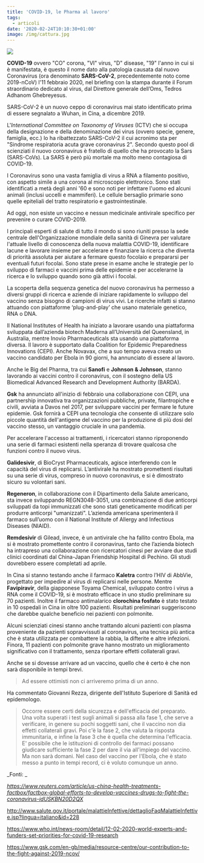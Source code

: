 ```yaml
---
title: 'COVID-19, le Pharma al lavoro'
tags:
  - articoli
date: '2020-02-24T10:10:30+01:00'
image: /img/cattura.jpg
---
```

![](/img/cattura.jpg)

**COVID-19** ovvero "CO" corona, "VI" virus, "D" disease, "19" l'anno in cui si è manifestata, è questo il nome dato alla patologia causata dal nuovo Coronavirus (ora denominato **SARS-CoV-2**, precedentemente noto come 2019-nCoV) l'11 febbraio 2020, nel briefing con la stampa durante il Forum straordinario dedicato al virus, dal Direttore generale dell’Oms, Tedros Adhanom Ghebreyesus.

SARS-CoV-2 è un nuovo ceppo di coronavirus mai stato identificato prima di essere segnalato a Wuhan, in Cina, a dicembre 2019.

L'_International Committee on Taxonomy of Viruses_ (ICTV) che si occupa della designazione e della denominazione dei virus (ovvero specie, genere, famiglia, ecc.) lo ha ribattezzato SARS-CoV-2 il cui acronimo sta per "Sindrome respiratoria acuta grave coronavirus 2". Secondo questo pool di scienziati il nuovo coronavirus è fratello di quello che ha provocato la Sars (SARS-CoVs). La SARS è però più mortale ma molto meno contagiosa di COVID-19. 

I Coronavirus sono una vasta famiglia di virus a RNA a filamento positivo, con aspetto simile a una corona al microscopio elettronico. Sono stati identificati a metà degli anni '60 e sono noti per infettare l'uomo ed alcuni animali (inclusi uccelli e mammiferi). Le cellule bersaglio primarie sono quelle epiteliali del tratto respiratorio e gastrointestinale.

Ad oggi, non esiste un vaccino e nessun medicinale antivirale specifico per prevenire o curare COVID-2019.

I principali esperti di salute di tutto il mondo si sono riuniti presso la sede centrale dell'Organizzazione mondiale della sanità di Ginevra per valutare l'attuale livello di conoscenza della nuova malattia COVID-19, identificare lacune e lavorare insieme per accelerare e finanziare la ricerca che diventa di priorità assoluta per aiutare a fermare questo focolaio e prepararsi per eventuali futuri focolai. Sono state prese in esame anche le strategie per lo sviluppo di farmaci e vaccini prima delle epidemie e per accelerarne la ricerca e lo sviluppo quando sono già attivi i focolai.

La scoperta della sequenza genetica del nuovo coronavirus ha permesso a diversi gruppi di ricerca e aziende di iniziare rapidamente lo sviluppo del vaccino senza bisogno di campioni di virus vivi. Le ricerche infatti si stanno attuando con piattaforme ‘plug-and-play’ che usano materiale genetico, RNA o DNA.

Il National Institutes of Health ha iniziato a lavorare usando una piattaforma sviluppata dall’azienda biotech Maderna all’Università del Queensland, in Australia, mentre Inovio Pharmaceuticals sta usando una piattaforma diversa. Il lavoro è supportato dalla Coalition for Epidemic Preparedness Innovations (CEPI). Anche Novavax, che a suo tempo aveva creato un vaccino candidato per Ebola in 90 giorni, ha annunciato di essere al lavoro.

Anche le Big del Pharma, tra cui **Sanofi** e **Johnson & Johnson**, stanno lavorando ai vaccini contro il coronavirus, con il sostegno della US Biomedical Advanced Research and Development Authority (BARDA).

**Gsk** ha annunciato all'inizio di febbraio una collaborazione con CEPI, una partnership innovativa tra organizzazioni pubbliche, private, filantropiche e civili, avviata a Davos nel 2017, per sviluppare vaccini per fermare le future epidemie. Gsk fornirà a CEPI una tecnologia che consente di utilizzare solo piccole quantità dell'antigene del vaccino per la produzione di più dosi del vaccino stesso, un vantaggio cruciale in una pandemia.

Per accelerare l'accesso ai trattamenti, i ricercatori stanno riproponendo una serie di farmaci esistenti nella speranza di trovare qualcosa che funzioni contro il nuovo virus.

**Galidesivir**, di BioCryst Pharmaceuticals, agisce interferendo con le capacità del virus di replicarsi. L’antivirale ha mostrato promettenti risultati su una serie di virus, compreso in nuovo coronavirus, e si è dimostrato sicuro su volontari sani.

**Regeneron**, in collaborazione con il Dipartimento della Salute americano, sta invece sviluppando REGN3048-3051, una combinazione di due anticorpi sviluppati da topi immunizzati che sono stati geneticamente modificati per produrre anticorpi "umanizzati". L’azienda americana sperimenterà il farmaco sull’uomo con il National Institute of Allergy and Infectious Diseases (NIAID).

**Remdesivir** di Gilead, invece, è un antivirale che ha fallito contro Ebola, ma si è mostrato promettente contro il coronavirus, tanto che l’azienda biotech ha intrapreso una collaborazione con ricercatori cinesi per avviare due studi clinici coordinati dal China-Japan Friendship Hospital di Pechino. Gli studi dovrebbero essere completati ad aprile.

In Cina si stanno testando anche il farmaco **Kaletra** contro l’HIV di AbbVie, progettato per impedire al virus di replicarsi nelle persone. Mentre **Favipiravir**, della giapponese Toyama Chemical, sviluppato contro i virus a RNA come il COVID-19, si è mostrato efficace in uno studio preliminare su 70 pazienti. Inoltre il farmaco antimalarico **clorochina fosfato** è stato testato in 10 ospedali in Cina in oltre 100 pazienti. Risultati preliminari suggeriscono che darebbe qualche beneficio nei pazienti con polmonite.

Alcuni scienziati cinesi stanno anche trattando alcuni pazienti con plasma proveniente da pazienti sopravvissuti al coronavirus, una tecnica più antica che è stata utilizzata per combattere la rabbia, la difterite e altre infezioni. Finora, 11 pazienti con polmonite grave hanno mostrato un miglioramento significativo con il trattamento, senza riportare effetti collaterali gravi.

Anche se si dovesse arrivare ad un vaccino, quello che è certo è che non sarà disponibile in tempi brevi. 

> Ad essere ottimisti non ci arriveremo prima di un anno.

Ha commentato Giovanni Rezza, dirigente dell'Istituto Superiore di Sanità ed epidemologo. 

> Occorre essere certi della sicurezza e dell'efficacia del preparato. Una volta superati i test sugli animali si passa alla fase 1, che serve a verificare, in genere su pochi soggetti sani, che il vaccino non dia effetti collaterali gravi. Poi c'è la fase 2, che valuta la risposta immunitaria, e infine la fase 3 che è quella che determina l'efficacia. E' possibile che le istituzioni di controllo dei farmaci possano giudicare sufficiente la fase 2 per dare il via all'impiego del vaccino. Ma non sarà domani. Nel caso del vaccino per l'Ebola, che è stato messo a punto in tempi record, ci è voluto comunque un anno.

_Fonti: _

_https://www.reuters.com/article/us-china-health-treatments-factbox/factbox-global-efforts-to-develop-vaccines-drugs-to-fight-the-coronavirus-idUSKBN20D2QX_

http://www.salute.gov.it/portale/malattieInfettive/dettaglioFaqMalattieInfettive.jsp?lingua=italiano&id=228

https://www.who.int/news-room/detail/12-02-2020-world-experts-and-funders-set-priorities-for-covid-19-research

https://www.gsk.com/en-gb/media/resource-centre/our-contribution-to-the-fight-against-2019-ncov/
